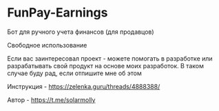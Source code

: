 # FunPay-Earnings
Бот для ручного учета финансов (для продавцов)

Свободное использование

Если вас заинтересовал проект - можете помогать в разработке или разрабатывать свой продукт на основе моих разработок. В таком случае буду рад, если отпишите мне об этом

Инструкция - https://zelenka.guru/threads/4888388/

Автор - https://t.me/solarmolly
